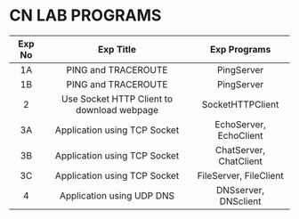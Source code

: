# CN LAB PROGRAMS


| Exp No | Exp Title | Exp Programs |
| :----: | :---------: | :-----: |
| 1A | PING and TRACEROUTE | PingServer |
| 1B | PING and TRACEROUTE | PingServer |
| 2 | Use Socket HTTP Client to download webpage | SocketHTTPClient |
| 3A | Application using TCP Socket | EchoServer, EchoClient  |
| 3B | Application using TCP Socket | ChatServer, ChatClient  |
| 3C | Application using TCP Socket | FileServer, FileClient  |
| 4 | Application using UDP DNS | DNSserver, DNSclient |
